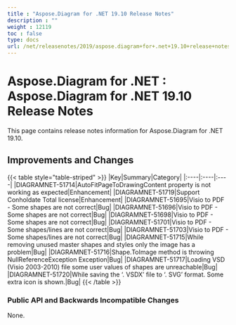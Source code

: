 ```yaml
---
title : "Aspose.Diagram for .NET 19.10 Release Notes" 
description : "" 
weight : 12119 
toc : false
type: docs
url: /net/releasenotes/2019/aspose.diagram+for+.net+19.10+release+notes/
---
```


# Aspose.Diagram for .NET : Aspose.Diagram for .NET 19.10 Release Notes


This page contains release notes information for Aspose.Diagram for .NET 19.10.

## Improvements and Changes

{{< table style="table-striped" >}}
|Key|Summary|Category|
|:----|:----|:----|
|DIAGRAMNET-51714|AutoFitPageToDrawingContent property is not working as expected|Enhancement|
|DIAGRAMNET-51719|Support Conholdate Total license|Enhancement|
|DIAGRAMNET-51695|Visio to PDF - Some shapes are not correct|Bug|
|DIAGRAMNET-51696|Visio to PDF - Some shapes are not correct|Bug|
|DIAGRAMNET-51698|Visio to PDF - Some shapes are not correct|Bug|
|DIAGRAMNET-51701|Visio to PDF - Some shapes/lines are not correct|Bug|
|DIAGRAMNET-51703|Visio to PDF - Some shapes/lines are not correct|Bug|
|DIAGRAMNET-51715|While removing unused master shapes and styles only the image has a problem|Bug|
|DIAGRAMNET-51716|Shape.ToImage method is throwing NullReferenceException Exception|Bug|
|DIAGRAMNET-51717|Loading VSD (Visio 2003-2010) file some user values of shapes are unreachable|Bug|
|DIAGRAMNET-51720|While saving the ‘. VSDX’ file to ‘. SVG’ format. Some extra icon is shown.|Bug|
{{< /table >}}

### **Public API and Backwards Incompatible Changes**

None.

